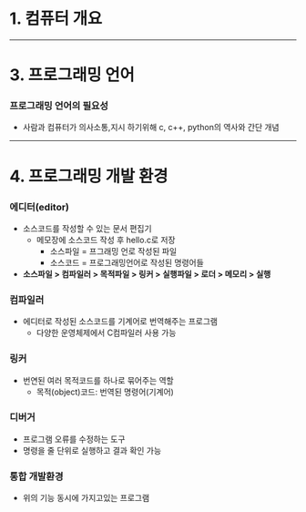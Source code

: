 # 1. 컴퓨터 개요
---
# 3. 프로그래밍 언어
### 프로그래밍 언어의 필요성
- 사람과 컴퓨터가 의사소통,지시 하기위해 c, c++, python의 역사와 간단 개념
---
# 4. 프로그래밍 개발 환경
### 에디터(editor)
- 소스코드를 작성할 수 있는 문서 편집기
  - 메모장에 소스코드 작성 후 hello.c로 저장
	- 소스파일 = 프그래밍 언로 작성된 파일
	- 소스코드 = 프로그래밍언어로 작성된 명령어들
- **소스파일 > 컴파일러 > 목적파일 > 링커 > 실행파일 > 로더 > 메모리 > 실행**

### 컴파일러
- 에디터로 작성된 소스코드를 기계어로 번역해주는 프로그램
  - 다양한 운영체제에서 C컴파일러 사용 가능
### 링커
- 번연된 여러 목적코드를 하나로 묶어주는 역할
	- 목적(object)코드: 번역된 명령어(기계어)
### 디버거
- 프로그램 오류를 수정하는 도구
- 명령을 줄 단위로 실행하고 결과 확인 가능

### **통합 개발환경**
- 위의 기능 동시에 가지고있는 프로그램
